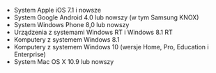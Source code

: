 
  - System Apple iOS 7.1 i nowsze
  - System Google Android 4.0 lub nowszy (w tym Samsung KNOX)
  - System Windows Phone 8,0 lub nowszy
  - Urządzenia z systemami Windows RT i Windows 8.1 RT
  - Komputery z systemem Windows 8.1
  - Komputery z systemem Windows 10 (wersje Home, Pro, Education i Enterprise)
  - System Mac OS X 10.9 lub nowszy


<!--HONumber=Jun16_HO4-->


